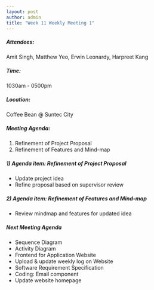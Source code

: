 ```yaml
---
layout: post
author: admin
title: "Week 11 Weekly Meeting 1"
---
```


##### Attendees:
Amit Singh, Matthew Yeo, Erwin Leonardy, Harpreet Kang

##### Time:
1030am - 0500pm

##### Location: 
Coffee Bean @ Suntec City

##### Meeting Agenda:
1. Refinement of Project Proposal
2. Refinement of Features and Mind-map

##### 1) Agenda item: Refinement of Project Proposal
- Update project idea
- Refine proposal based on supervisor review

##### 2) Agenda item: Refinement of Features and Mind-map
- Review mindmap and features for updated idea

##### Next Meeting Agenda
- Sequence Diagram
- Activity Diagram
- Frontend for Application Website
- Upload & update weekly log on Website
- Software Requirement Specification
- Coding: Email component
- Update website homepage
